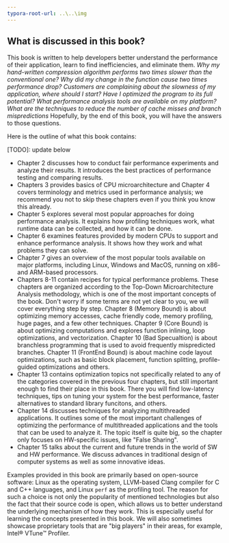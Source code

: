 ```yaml
---
typora-root-url: ..\..\img
---
```


## What is discussed in this book?

This book is written to help developers better understand the performance of their application, learn to find inefficiencies, and eliminate them. *Why my hand-written compression algorithm performs two times slower than the conventional one? Why did my change in the function cause two times performance drop? Customers are complaining about the slowness of my application, where should I start? Have I optimized the program to its full potential? What performance analysis tools are available on my platform? What are the techniques to reduce the number of cache misses and branch mispredictions* Hopefully, by the end of this book, you will have the answers to those questions.

Here is the outline of what this book contains:

[TODO]: update below

* Chapter 2 discusses how to conduct fair performance experiments and analyze their results. It introduces the best practices of performance testing and comparing results.
* Chapters 3 provides basics of CPU microarchitecture and Chapter 4 covers terminology and metrics used in performance analysis; we recommend you not to skip these chapters even if you think you know this already. 
* Chapter 5 explores several most popular approaches for doing performance analysis. It explains how profiling techniques work, what runtime data can be collected, and how it can be done.
* Chapter 6 examines features provided by modern CPUs to support and enhance performance analysis. It shows how they work and what problems they can solve.
* Chapter 7 gives an overview of the most popular tools available on major platforms, including Linux, Windows and MacOS, running on x86- and ARM-based processors.
* Chapters 8-11 contain recipes for typical performance problems. These chapters are organized according to the Top-Down Microarchitecture Analysis methodology, which is one of the most important concepts of the book. Don't worry if some terms are not yet clear to you, we will cover everything step by step. Chapter 8 (Memory Bound) is about optimizing memory accesses, cache friendly code, memory profiling, huge pages, and a few other techniques. Chapter 9 (Core Bound) is about optimizing computations and explores function inlining, loop optimizations, and vectorization. Chapter 10 (Bad Specualtion) is about branchless programming that is used to avoid frequently mispredicted branches. Chapter 11 (FrontEnd Bound) is about machine code layout optimizations, such as basic block placement, function splitting, profile-guided optimizations and others.
* Chapter 13 contains optimization topics not specifically related to any of the categories covered in the previous four chapters, but still important enough to find their place in this book. There you will find low-latency techniques, tips on tuning your system for the best performance, faster alternatives to standard library funcitons, and others.
* Chapter 14 discusses techniques for analyzing multithreaded applications. It outlines some of the most important challenges of optimizing the performance of multithreaded applications and the tools that can be used to analyze it. The topic itself is quite big, so the chapter only focuses on HW-specific issues, like "False Sharing".
* Chapter 15 talks about the current and future trends in the world of SW and HW performance. We discuss advances in traditional design of computer systems as well as some innovative ideas.

Examples provided in this book are primarily based on open-source software: Linux as the operating system, LLVM-based Clang compiler for C and C++ languages, and Linux `perf` as the profiling tool. The reason for such a choice is not only the popularity of mentioned technologies but also the fact that their source code is open, which allows us to better understand the underlying mechanism of how they work. This is especially useful for learning the concepts presented in this book. We will also sometimes showcase proprietary tools that are "big players" in their areas, for example, Intel® VTune™ Profiler.
